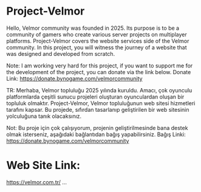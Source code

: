# Project-Velmor

Hello, Velmor community was founded in 2025. Its purpose is to be a community of gamers who create various server projects on multiplayer platforms. 
Project-Velmor covers the website services side of the Velmor community. In this project, you will witness the journey of a website that was designed and developed from scratch. 

Note: I am working very hard for this project, if you want to support me for the development of the project, you can donate via the link below.
Donate Link: https://donate.bynogame.com/velmorcommunity

TR:
Merhaba, Velmor topluluğu 2025 yılında kuruldu. Amacı, çok oyunculu platformlarda çeşitli sunucu projeleri oluşturan oyunculardan oluşan bir topluluk olmaktır. 
Project-Velmor, Velmor topluluğunun web sitesi hizmetleri tarafını kapsar. Bu projede, sıfırdan tasarlanıp geliştirilen bir web sitesinin yolculuğuna tanık olacaksınız. 

Not: Bu proje için çok çalışıyorum, projenin geliştirilmesinde bana destek olmak isterseniz, aşağıdaki bağlantıdan bağış yapabilirsiniz.
Bağış Linki: https://donate.bynogame.com/velmorcommunity

# Web Site Link:
https://velmor.com.tr/
...
